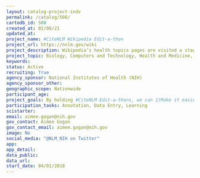```yaml
---
layout: catalog-project-indv
permalink: /catalog/508/
cartodb_id: 508
created_at: 02/08/21
updated_at: 
project_name: #CiteNLM Wikipedia Edit-a-thon
project_url: https://nnlm.gov/wiki
project_description: Wikipedia’s health topics pages are visited a staggering 7 billion times a year, making it possibly the world’s most popular health information resource. The objective of #CiteNLM is to improve the credibility and content of medical and health-related articles on Wikipedia by adding citations and information from National Library of Medicine (NLM) sources 
project_topic: Biology, Computers and Technology, Health and Medicine, Social Science
keywords: 
status: Active
recruiting: True
agency_sponsor: National Institutes of Health (NIH)
agency_sponsor_other: 
geographic_scope: Nationwide
participant_age: 
project_goals: By holding #CiteNLM Edit-a-thons, we can 1)Make it easier to get credible, evidence-based health information online; 2)Disseminate NLM sources and increase their reach; 3)Leverage network members’ expertise, experiences, and audiences; and 4)Engage NNLM members nationwide. 
participation_tasks: Annotation, Data Entry, Learning
scistarter: 
email: aimee.gogan@nih.gov
gov_contact: Aimee Gogan
gov_contact_email: aimee.gogan@nih.gov
image: No
social_media: "@NLM_NIH on Twitter"
app: 
app_detail: 
data_public: 
data_url: 
start_date: 04/01/2018
---
```



